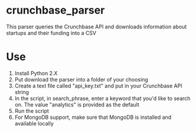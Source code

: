 crunchbase_parser
=================

This parser queries the Crunchbase API and downloads information about startups and their funding into a CSV

Use
=
<ol>
<li>Install Python 2.X
<li>Put download the parser into a folder of your choosing
<li>Create a text file called "api_key.txt" and put in your Crunchbase API string
<li>In the script, in search_phrase, enter a keyword that you'd like to search on. The value "analytics" is provided as the default
<li>Run the script
<li>For MongoDB support, make sure that MongoDB is installed and available locally
</ol>
